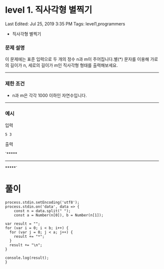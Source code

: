 # level 1. 직사각형 별찍기

Last Edited: Jul 25, 2019 3:35 PM
Tags: level1,programmers

- 직사각형 별찍기

### **문제 설명**

이 문제에는 표준 입력으로 두 개의 정수 n과 m이 주어집니다.별(*) 문자를 이용해 가로의 길이가 n, 세로의 길이가 m인 직사각형 형태를 출력해보세요.

---

### 제한 조건

- n과 m은 각각 1000 이하인 자연수입니다.

---

### 예시

입력

`5 3`

출력

`*****
*****
*****`

# 풀이

    process.stdin.setEncoding('utf8');
    process.stdin.on('data', data => {
        const n = data.split(" ");
        const a = Number(n[0]), b = Number(n[1]);
    
    var result = "";
    for (var i = 0; i < b; i++) {
      for (var j = 0; j < a; j++) {
        result += "*";
      }
      result += "\n";
    }  
    
    console.log(result);
    }